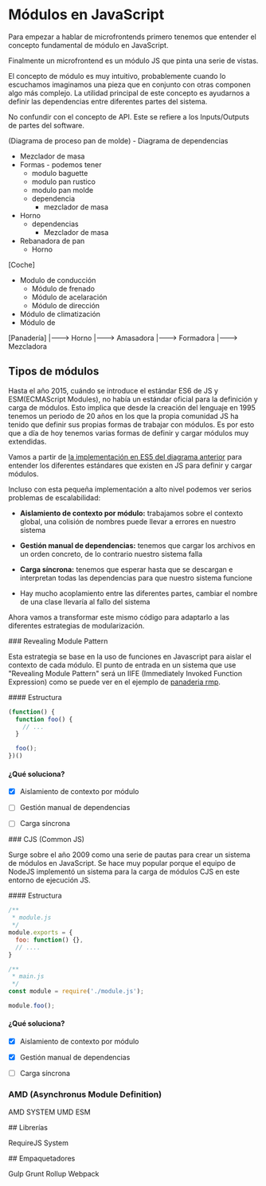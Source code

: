 # Módulos en JavaScript

Para empezar a hablar de microfrontends primero tenemos que entender el concepto fundamental de módulo en JavaScript.

Finalmente un microfrontend es un módulo JS que pinta una serie de vistas.

El concepto de módulo es muy intuitivo, probablemente cuando lo escuchamos imaginamos una pieza que en conjunto con otras componen algo más complejo. La utilidad principal de este concepto es ayudarnos a definir las dependencias entre diferentes partes del sistema.

No confundir con el concepto de API. Este se refiere a los Inputs/Outputs de partes del software.


(Diagrama de proceso pan de molde) - Diagrama de dependencias

* Mezclador de masa
* Formas - podemos tener
  * modulo baguette
  * modulo pan rustico
  * modulo pan molde
  * dependencia
    * mezclador de masa
* Horno
  * dependencias
    * Mezclador de masa
* Rebanadora de pan
  * Horno


[Coche]
 - Modulo de conducción
   - Módulo de frenado
   - Módulo de acelaración
   - Módulo de dirección
 - Módulo de climatización
 - Módulo de 


[Panadería]
|---> Horno
|---> Amasadora
      |---> Formadora
      |---> Mezcladora


## Tipos de módulos

Hasta el año 2015, cuándo se introduce el estándar ES6 de JS y ESM(ECMAScript Modules), no había un estándar oficial para la definición y carga de módulos. Esto implica que desde la creación del lenguaje en 1995 tenemos un periodo de 20 años en los que la propia comunidad JS ha tenido que definir sus propias formas de trabajar con módulos. Es por esto que a día de hoy tenemos varias formas de definir y cargar módulos muy extendidas.

Vamos a partir de [la implementación en ES5 del diagrama anterior](./panaderia/es5) para entender los diferentes estándares que existen en JS para definir y cargar módulos.

Incluso con esta pequeña implementación a alto nivel podemos ver serios problemas de escalabilidad:

* **Aislamiento de contexto por módulo:** trabajamos sobre el contexto global, una colisión de nombres puede llevar a errores en nuestro sistema
* **Gestión manual de dependencias:** tenemos que cargar los archivos en un orden concreto, de lo contrario nuestro sistema falla
* **Carga síncrona:** tenemos que esperar hasta que se descargan e interpretan todas las dependencias para que nuestro sistema funcione


* Hay mucho acoplamiento entre las diferentes partes, cambiar el nombre de una clase llevaría al fallo del sistema


Ahora vamos a transformar este mismo código para adaptarlo a las diferentes estrategias de modularización.


### Revealing Module Pattern

Esta estrategia se base en la uso de funciones en Javascript para aislar el contexto de cada módulo. El punto de entrada en un sistema que use "Revealing Module Pattern" será un IIFE (Immediately Invoked Function Expression) como se puede ver en el ejemplo de [panaderia rmp](./panaderia/rmp).

#### Estructura

```javascript
(function() {
  function foo() {
    // ...
  }

  foo();
})()
```

#### ¿Qué soluciona?

- [x] Aislamiento de contexto por módulo
- [ ] Gestión manual de dependencias
- [ ] Carga síncrona


### CJS (Common JS)

Surge sobre el año 2009 como una serie de pautas para crear un sistema de módulos en JavaScript. Se hace muy popular porque el equipo de NodeJS implementó un sistema para la carga de módulos CJS en este entorno de ejecución JS.

#### Estructura

```javascript
/**
 * module.js
 */
module.exports = {
  foo: function() {},
  // ....
} 

/**
 * main.js
 */
const module = require('./module.js');

module.foo();
```

#### ¿Qué soluciona?

- [x] Aislamiento de contexto por módulo
- [x] Gestión manual de dependencias
- [ ] Carga síncrona


### AMD (Asynchronus Module Definition)

AMD
SYSTEM
UMD
ESM


## Librerías

RequireJS
System

## Empaquetadores

Gulp
Grunt
Rollup
Webpack